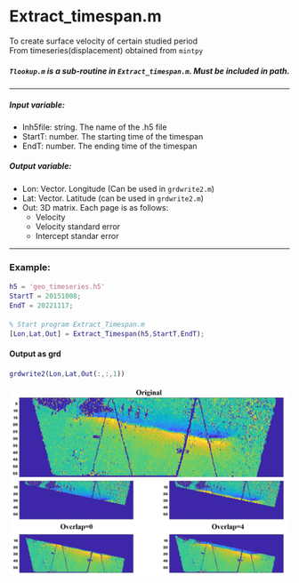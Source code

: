 # Extract_timespan.m 

To create surface velocity of certain studied period  
From timeseries(displacement) obtained from `mintpy`

##### `Tlookup.m` is a sub-routine in `Extract_timespan.m`. Must be included in path.

---
##### Input variable:
   * Inh5file: string. The name of the .h5 file
   * StartT: number. The starting time of the timespan
   * EndT: number. The ending time of the timespan
##### Output variable:
   * Lon: Vector. Longitude (Can be used in `grdwrite2.m`)
   * Lat: Vector. Latitude (can be used in `grdwrite2.m`)
   * Out: 3D matrix. Each page is as follows:  
     * Velocity
     * Velocity standard error
     * Intercept standar error
---
### Example:
```MatLab
h5 = 'geo_timeseries.h5'
StartT = 20151008;
EndT = 20221117;

% Start program Extract_Timespan.m
[Lon,Lat,Out] = Extract_Timespan(h5,StartT,EndT);
```
#### Output as grd
```MatLab
grdwrite2(Lon,Lat,Out(:,:,1))
```

![Example](https://github.com/LiChiehLin/3D_decomposition/blob/045043934beb51465479042e608685f2c7560a8d/Figures/HFsep_Example.png)

